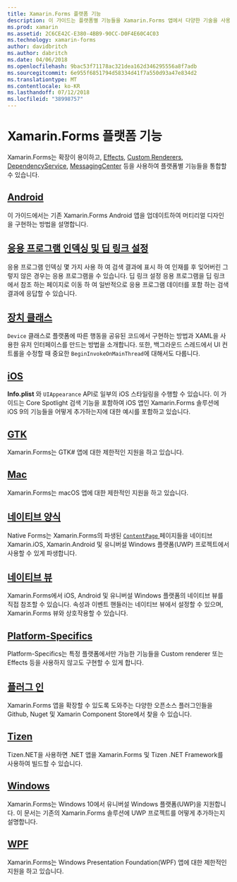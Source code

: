```yaml
---
title: Xamarin.Forms 플랫폼 기능
description: 이 가이드는 플랫폼별 기능들을 Xamarin.Forms 앱에서 다양한 기술을 사용하여 활용할 수 있는 방법을 설명합니다.
ms.prod: xamarin
ms.assetid: 2C6CE42C-E380-4BB9-90CC-D0F4E60C4C03
ms.technology: xamarin-forms
author: davidbritch
ms.author: dabritch
ms.date: 04/06/2018
ms.openlocfilehash: 9bac53f71178ac321dea162d346295556a8f7adb
ms.sourcegitcommit: 6e955f6851794d58334d41f7a550d93a47e834d2
ms.translationtype: MT
ms.contentlocale: ko-KR
ms.lasthandoff: 07/12/2018
ms.locfileid: "38998757"
---
```

# <a name="xamarinforms-platform-features"></a>Xamarin.Forms 플랫폼 기능

Xamarin.Forms는 확장이 용이하고,  [Effects](~/xamarin-forms/app-fundamentals/effects/index.md), [Custom Renderers](~/xamarin-forms/app-fundamentals/custom-renderer/index.md), [DependencyService](~/xamarin-forms/app-fundamentals/dependency-service/index.md), [MessagingCenter](~/xamarin-forms/app-fundamentals/messaging-center.md) 등을 사용하여 플랫폼별 기능들을 통합할 수 있습니다.

## <a name="androidandroidindexmd"></a>[Android](android/index.md)

이 가이드에서는 기존 Xamarin.Forms Android 앱을 업데이트하여 머티리얼 디자인을 구현하는 방법을 설명합니다.

## <a name="application-indexing-and-deep-linkingdeep-linkingmd"></a>[응용 프로그램 인덱싱 및 딥 링크 설정](deep-linking.md)

응용 프로그램 인덱싱 몇 가지 사용 하 여 검색 결과에 표시 하 여 인재를 후 잊어버린 그렇지 않은 경우는 응용 프로그램을 수 있습니다. 딥 링크 설정 응용 프로그램을 딥 링크에서 참조 하는 페이지로 이동 하 여 일반적으로 응용 프로그램 데이터를 포함 하는 검색 결과에 응답할 수 있습니다.

## <a name="device-classdevicemd"></a>[장치 클래스](device.md)

`Device` 클래스로 플랫폼에 따른 행동을 공유된 코드에서 구현하는 방법과 XAML을 사용한 유저 인터페이스를 만드는 방법을 소개합니다. 또한, 백그라운드 스레드에서 UI 컨트롤을 수정할 때 중요한 `BeginInvokeOnMainThread`에 대해서도 다룹니다.

## <a name="iosiosindexmd"></a>[iOS](ios/index.md)

**Info.plist** 와 `UIAppearance` API로 일부의 iOS 스타일링을 수행할 수 있습니다. 이 가이드는 Core Spotlight 검색 기능을 포함하여 iOS 앱인 Xamarin.Forms 솔루션에 iOS 9의 기능들을 어떻게 추가하는지에 대한 예시를 포함하고 있습니다.

## <a name="gtkgtkmd"></a>[GTK](gtk.md)

Xamarin.Forms는 GTK# 앱에 대한 제한적인 지원을 하고 있습니다.

## <a name="macmacmd"></a>[Mac](mac.md)

Xamarin.Forms는 macOS 앱에 대한 제한적인 지원을 하고 있습니다.

## <a name="native-formsnative-formsmd"></a>[네이티브 양식](native-forms.md)

Native Forms는 Xamarin.Forms의 파생된 [ `ContentPage` ](xref:Xamarin.Forms.ContentPage) 페이지들을 네이티브 Xamarin.iOS, Xamarin.Android 및 유니버설 Windows 플랫폼(UWP) 프로젝트에서 사용할 수 있게 파생합니다.

## <a name="native-viewsnative-viewsindexmd"></a>[네이티브 뷰](native-views/index.md)

Xamarin.Forms에서 iOS, Android 및 유니버설 Windows 플랫폼의 네이티브 뷰를 직접 참조할 수 있습니다. 속성과 이벤트 핸들러는 네이티브 뷰에서 설정할 수 있으며, Xamarin.Forms 뷰와 상호작용할 수 있습니다.

## <a name="platform-specificsplatform-specificsindexmd"></a>[Platform-Specifics](platform-specifics/index.md)

Platform-Specifics는 특정 플랫폼에서만 가능한 기능들을 Custom renderer 또는 Effects 등을 사용하지 않고도 구현할 수 있게 합니다.

## <a name="pluginspluginsmd"></a>[플러그 인](plugins.md)

Xamarin.Forms 앱을 확장할 수 있도록 도와주는 다양한 오픈소스 플러그인들을 Github, Nuget 및 Xamarin Component Store에서 찾을 수 있습니다.

## <a name="tizentizenmd"></a>[Tizen](tizen.md)

Tizen.NET을 사용하면 .NET 앱을 Xamarin.Forms 및 Tizen .NET Framework를 사용하여 빌드할 수 있습니다.

## <a name="windowswindowsindexmd"></a>[Windows](windows/index.md)

Xamarin.Forms는 Windows 10에서 유니버설 Windows 플랫폼(UWP)을 지원합니다. 이 문서는 기존의 Xamarin.Forms 솔루션에 UWP 프로젝트를 어떻게 추가하는지 설명합니다.

## <a name="wpfwpfmd"></a>[WPF](wpf.md)

Xamarin.Forms는 Windows Presentation Foundation(WPF) 앱에 대한 제한적인 지원을 하고 있습니다.
